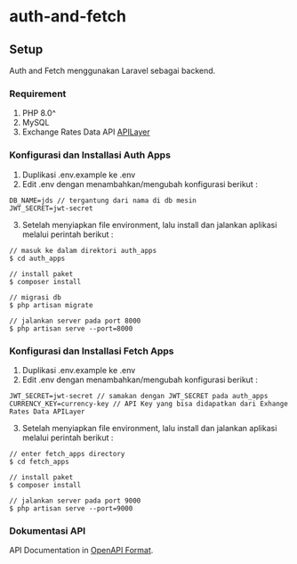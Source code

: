 # auth-and-fetch

## Setup
Auth and Fetch menggunakan Laravel sebagai backend.

### Requirement
1. PHP 8.0^
2. MySQL
3. Exchange Rates Data API [APILayer](https://apilayer.com/marketplace/exchangerates_data-api#details-tab)

### Konfigurasi dan Installasi Auth Apps
1. Duplikasi .env.example ke .env
2. Edit .env dengan menambahkan/mengubah konfigurasi berikut :
```
DB_NAME=jds // tergantung dari nama di db mesin
JWT_SECRET=jwt-secret
```
3. Setelah menyiapkan file environment, lalu install dan jalankan aplikasi melalui perintah berikut :
```
// masuk ke dalam direktori auth_apps
$ cd auth_apps

// install paket
$ composer install

// migrasi db
$ php artisan migrate

// jalankan server pada port 8000
$ php artisan serve --port=8000
```

### Konfigurasi dan Installasi Fetch Apps
1. Duplikasi .env.example ke .env
2. Edit .env dengan menambahkan/mengubah konfigurasi berikut :
```
JWT_SECRET=jwt-secret // samakan dengan JWT_SECRET pada auth_apps
CURRENCY_KEY=currency-key // API Key yang bisa didapatkan dari Exhange Rates Data APILayer
```
3. Setelah menyiapkan file environment, lalu install dan jalankan aplikasi melalui perintah berikut :
```
// enter fetch_apps directory
$ cd fetch_apps

// install paket
$ composer install

// jalankan server pada port 9000
$ php artisan serve --port=9000
```

### Dokumentasi API
API Documentation in [OpenAPI Format](https://documenter.getpostman.com/view/4152974/Uz5NiYXL).
